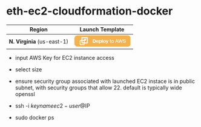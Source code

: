# eth-ec2-cloudformation-docker

Region | Launch Template
------------ | -------------
**N. Virginia** (us-east-1) | [![Launch Eth Workshop Stack into Virginia with CloudFormation](/images/deploy-to-aws.png)](https://console.aws.amazon.com/cloudformation/home?region=us-east-1#/stacks/new?stackName=eth-stack&templateURL=https://s3.amazonaws.com/ethcore-parity-us-east-1/template.yml)


* input AWS Key for EC2 instance access
* select size

* ensure security group associated with launched EC2 instace is in public subnet, with security groups that allow 22.  default is typically wide openssl

* ssh -i $keyname ec2-user@$IP
* sudo docker ps
